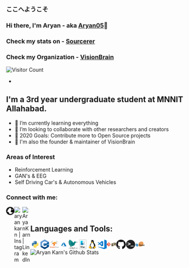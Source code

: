 <!--
**Aryan05/Aryan05** is a ✨ _special_ ✨ repository because its `README.md` (this file) appears on your GitHub profile.

Here are some ideas to get you started:

- 🔭 I’m currently working on ...
- 🌱 I’m currently learning ...
- 👯 I’m looking to collaborate on ...
- 🤔 I’m looking for help with ...
- 💬 Ask me about ...
- 📫 How to reach me: ...
- 😄 Pronouns: ...
- ⚡ Fun fact: ...
-->
### ここへようこそ
### Hi there, I'm Aryan - aka [Aryan05][website]👋
### Check my stats on - [Sourcerer][link] 
### Check my Organization - [VisionBrain](https://visionbrain.org/)
![Visitor Count](https://profile-counter.glitch.me/Aryan05/count.svg)
- <a href="https://sourcerer.io/aryan05"><img src="https://img.shields.io/badge/Python-135%20commits-orange.svg" alt=""></a>


## I'm a 3rd year undergraduate student at MNNIT Allahabad.
- 🌱 I’m currently learning everything
- 👯 I’m looking to collaborate with other researchers and creators
- 🥅 2020 Goals: Contribute more to Open Source projects
- 🔭 I'm also the founder & maintainer of VisionBrain

### Areas of Interest
- Reinforcement Learning
- GAN's & EEG
- Self Driving Car's & Autonomous Vehicles

### Connect with me:
[<img align="left" alt="aryan05.github.io" width="22px" src="https://raw.githubusercontent.com/iconic/open-iconic/master/svg/globe.svg" />][website]
[<img align="left" alt="aryankarn | Instagram" width="22px" src="https://cdn.jsdelivr.net/npm/simple-icons@v3/icons/instagram.svg" />][instagram]
[<img align="left" alt="AryanKarn | LinkedIn" width="22px" src="https://cdn.jsdelivr.net/npm/simple-icons@v3/icons/linkedin.svg" />][linkedin]

<br />

## Languages and Tools:

<img align="left" alt="Python" width="26px" src="https://raw.githubusercontent.com/github/explore/80688e429a7d4ef2fca1e82350fe8e3517d3494d/topics/python/python.png" />
<img align="left" alt="C++" width="26px" src="https://raw.githubusercontent.com/github/explore/80688e429a7d4ef2fca1e82350fe8e3517d3494d/topics/cpp/cpp.png" />
<img align="left" alt="TF" width="26px" src="https://raw.githubusercontent.com/github/explore/80688e429a7d4ef2fca1e82350fe8e3517d3494d/topics/tensorflow/tensorflow.png" />
<img align="left" alt="Azure" width="26px" src="https://raw.githubusercontent.com/github/explore/80688e429a7d4ef2fca1e82350fe8e3517d3494d/topics/azure/azure.png" />
<img align="left" alt="Scala" width="26px" src="https://raw.githubusercontent.com/github/explore/80688e429a7d4ef2fca1e82350fe8e3517d3494d/topics/latex/latex.png" />
<img align="left" alt="MacOS" width="26px" src="https://raw.githubusercontent.com/github/explore/80688e429a7d4ef2fca1e82350fe8e3517d3494d/topics/macos/macos.png" />
<img align="left" alt="Linux" width="26px" src="https://raw.githubusercontent.com/github/explore/80688e429a7d4ef2fca1e82350fe8e3517d3494d/topics/linux/linux.png" />
<img align="left" alt="Visual Studio Code" width="26px" src="https://raw.githubusercontent.com/github/explore/80688e429a7d4ef2fca1e82350fe8e3517d3494d/topics/visual-studio-code/visual-studio-code.png" />
<img align="left" alt="Git" width="26px" src="https://raw.githubusercontent.com/github/explore/80688e429a7d4ef2fca1e82350fe8e3517d3494d/topics/git/git.png" />
<img align="left" alt="GitHub" width="26px" src="https://raw.githubusercontent.com/github/explore/78df643247d429f6cc873026c0622819ad797942/topics/github/github.png" />
<img align="left" alt="HTML5" width="26px" src="https://raw.githubusercontent.com/github/explore/80688e429a7d4ef2fca1e82350fe8e3517d3494d/topics/terminal/terminal.png" />
<img align="left" alt="HTML5" width="26px" src="https://raw.githubusercontent.com/github/explore/80688e429a7d4ef2fca1e82350fe8e3517d3494d/topics/scikit-learn/scikit-learn.png" /> 

<img align="left" alt="Aryan Karn's Github Stats" src="https://github-readme-stats.vercel.app/api?username=Aryan05&show_icons=true&hide_border=true" />

[instagram]: https://www.instagram.com/aryankarn/?hl=en
[linkedin]: https://www.linkedin.com/in/aryan-karn-369446188/
[website]: https://aryan05.github.io
[link]: https://sourcerer.io/aryan05
